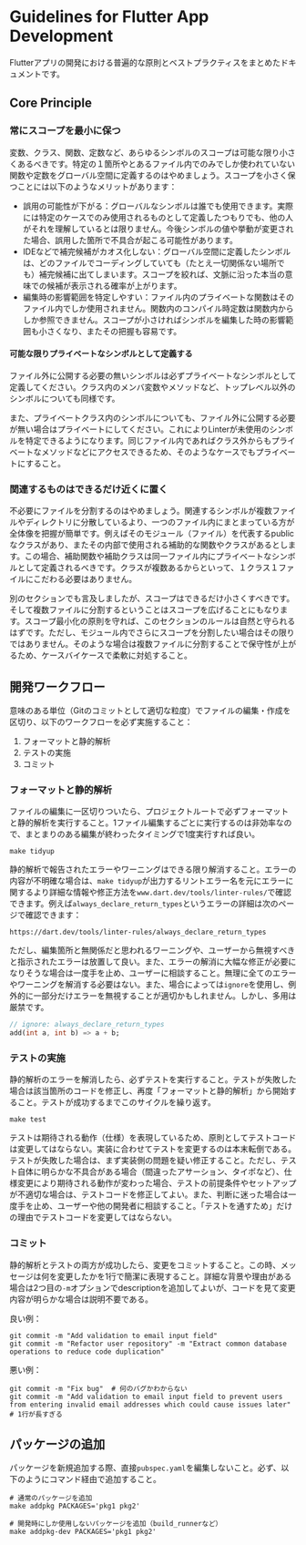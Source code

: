 # Guidelines for Flutter App Development

Flutterアプリの開発における普遍的な原則とベストプラクティスをまとめたドキュメントです。

## Core Principle

### 常にスコープを最小に保つ

変数、クラス、関数、定数など、あらゆるシンボルのスコープは可能な限り小さくあるべきです。特定の１箇所やとあるファイル内でのみでしか使われていない関数や定数をグローバル空間に定義するのはやめましょう。スコープを小さく保つことには以下のようなメリットがあります：

- 誤用の可能性が下がる：グローバルなシンボルは誰でも使用できます。実際には特定のケースでのみ使用されるものとして定義したつもりでも、他の人がそれを理解しているとは限りません。今後シンボルの値や挙動が変更された場合、誤用した箇所で不具合が起こる可能性があります。
- IDEなどで補完候補がカオス化しない：グローバル空間に定義したシンボルは、どのファイルでコーディングしていても（たとえ一切関係ない場所でも）補完候補に出てしまいます。スコープを絞れば、文脈に沿った本当の意味での候補が表示される確率が上がります。
- 編集時の影響範囲を特定しやすい：ファイル内のプライベートな関数はそのファイル内でしか使用されません。関数内のコンパイル時定数は関数内からしか参照できません。スコープが小さければシンボルを編集した時の影響範囲も小さくなり、またその把握も容易です。

#### 可能な限りプライベートなシンボルとして定義する

ファイル外に公開する必要の無いシンボルは必ずプライベートなシンボルとして定義してください。クラス内のメンバ変数やメソッドなど、トップレベル以外のシンボルについても同様です。

また、プライベートクラス内のシンボルについても、ファイル外に公開する必要が無い場合はプライベートにしてください。これによりLinterが未使用のシンボルを特定できるようになります。同じファイル内であればクラス外からもプライベートなメソッドなどにアクセスできるため、そのようなケースでもプライベートにすること。

### 関連するものはできるだけ近くに置く

不必要にファイルを分割するのはやめましょう。関連するシンボルが複数ファイルやディレクトリに分散しているより、一つのファイル内にまとまっている方が全体像を把握が簡単です。例えばそのモジュール（ファイル）を代表するpublicなクラスがあり、またその内部で使用される補助的な関数やクラスがあるとします。この場合、補助関数や補助クラスは同一ファイル内にプライベートなシンボルとして定義されるべきです。クラスが複数あるからといって、１クラス１ファイルにこだわる必要はありません。

別のセクションでも言及しましたが、スコープはできるだけ小さくすべきです。そして複数ファイルに分割するということはスコープを広げることにもなります。スコープ最小化の原則を守れば、このセクションのルールは自然と守られるはずです。ただし、モジュール内でさらにスコープを分割したい場合はその限りではありません。そのような場合は複数ファイルに分割することで保守性が上がるため、ケースバイケースで柔軟に対処すること。

## 開発ワークフロー

意味のある単位（Gitのコミットとして適切な粒度）でファイルの編集・作成を区切り、以下のワークフローを必ず実施すること：

1. フォーマットと静的解析
2. テストの実施
3. コミット

### フォーマットと静的解析

ファイルの編集に一区切りついたら、プロジェクトルートで必ずフォーマットと静的解析を実行すること。1ファイル編集するごとに実行するのは非効率なので、まとまりのある編集が終わったタイミングで1度実行すれば良い。

```console
make tidyup
```

静的解析で報告されたエラーやワーニングはできる限り解消すること。エラーの内容が不明確な場合は、`make tidyup`が出力するリントエラー名を元にエラーに関するより詳細な情報や修正方法を`www.dart.dev/tools/linter-rules/`で確認できます。例えば`always_declare_return_types`というエラーの詳細は次のページで確認できます：

```url
https://dart.dev/tools/linter-rules/always_declare_return_types
```

ただし、編集箇所と無関係だと思われるワーニングや、ユーザーから無視すべきと指示されたエラーは放置して良い。また、エラーの解消に大幅な修正が必要になりそうな場合は一度手を止め、ユーザーに相談すること。無理に全てのエラーやワーニングを解消する必要はない。また、場合によっては`ignore`を使用し、例外的に一部分だけエラーを無視することが適切かもしれません。しかし、多用は厳禁です。

```dart
// ignore: always_declare_return_types
add(int a, int b) => a + b;
```

### テストの実施

静的解析のエラーを解消したら、必ずテストを実行すること。テストが失敗した場合は該当箇所のコードを修正し、再度「フォーマットと静的解析」から開始すること。テストが成功するまでこのサイクルを繰り返す。

```console
make test
```

テストは期待される動作（仕様）を表現しているため、原則としてテストコードは変更してはならない。実装に合わせてテストを変更するのは本末転倒である。テストが失敗した場合は、まず実装側の問題を疑い修正すること。ただし、テスト自体に明らかな不具合がある場合（間違ったアサーション、タイポなど）、仕様変更により期待される動作が変わった場合、テストの前提条件やセットアップが不適切な場合は、テストコードを修正してよい。また、判断に迷った場合は一度手を止め、ユーザーや他の開発者に相談すること。「テストを通すため」だけの理由でテストコードを変更してはならない。

### コミット

静的解析とテストの両方が成功したら、変更をコミットすること。この時、メッセージは何を変更したかを1行で簡潔に表現すること。詳細な背景や理由がある場合は2つ目の`-m`オプションでdescriptionを追加してよいが、コードを見て変更内容が明らかな場合は説明不要である。

良い例：

```console
git commit -m "Add validation to email input field"
git commit -m "Refactor user repository" -m "Extract common database operations to reduce code duplication"
```

悪い例：

```console
git commit -m "Fix bug"  # 何のバグかわからない
git commit -m "Add validation to email input field to prevent users from entering invalid email addresses which could cause issues later"  # 1行が長すぎる
```

## パッケージの追加

パッケージを新規追加する際、直接`pubspec.yaml`を編集しないこと。必ず、以下のようにコマンド経由で追加すること。

```console
# 通常のパッケージを追加
make addpkg PACKAGES='pkg1 pkg2'

# 開発時にしか使用しないパッケージを追加（build_runnerなど）
make addpkg-dev PACKAGES='pkg1 pkg2'
```
